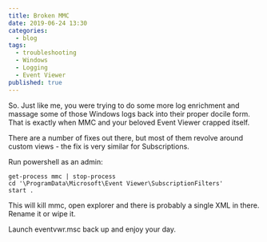 ```yaml
---
title: Broken MMC
date: 2019-06-24 13:30
categories:
  - blog
tags:
  - troubleshooting
  - Windows
  - Logging
  - Event Viewer
published: true
---
```


So.  Just like me, you were trying to do some more log enrichment and massage some of those Windows logs back into their proper docile form. 
That is exactly when MMC and your beloved Event Viewer crapped itself.  

There are a number of fixes out there, but most of them revolve around custom views - the fix is very similar for Subscriptions. 

Run powershell as an admin: 

```
get-process mmc | stop-process
cd '\ProgramData\Microsoft\Event Viewer\SubscriptionFilters'
start .
```

This will kill mmc, open explorer and there is probably a single XML in there. Rename it or wipe it. 

Launch eventvwr.msc back up and enjoy your day. 
